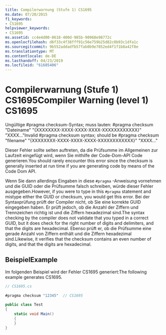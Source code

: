 ```yaml
---
title: Compilerwarnung (Stufe 1) CS1695
ms.date: 07/20/2015
f1_keywords:
- CS1695
helpviewer_keywords:
- CS1695
ms.assetid: cc4e4d00-0618-400d-985b-90968e98772c
ms.openlocfilehash: d6f33c4f38fff91c56e759b25d82c0b93c1dfa1c
ms.sourcegitcommit: 9b552addadfb57fab0b9e7852ed4f1f1b8a42f8e
ms.translationtype: MT
ms.contentlocale: de-DE
ms.lasthandoff: 04/23/2019
ms.locfileid: "61685406"
---
```

# <a name="compiler-warning-level-1-cs1695"></a><span data-ttu-id="2ed68-102">Compilerwarnung (Stufe 1) CS1695</span><span class="sxs-lookup"><span data-stu-id="2ed68-102">Compiler Warning (level 1) CS1695</span></span>
<span data-ttu-id="2ed68-103">Ungültige #pragma checksum-Syntax; muss lauten: #pragma checksum "Dateiname" "{XXXXXXXX-XXXX-XXXX-XXXX-XXXXXXXXXXXX}" "XXXX..."</span><span class="sxs-lookup"><span data-stu-id="2ed68-103">Invalid #pragma checksum syntax; should be #pragma checksum "filename" "{XXXXXXXX-XXXX-XXXX-XXXX-XXXXXXXXXXXX}" "XXXX..."</span></span>  
  
 <span data-ttu-id="2ed68-104">Dieser Fehler sollte selten auftreten, da die Prüfsumme im Allgemeinen zur Laufzeit eingefügt wird, wenn Sie mithilfe der Code-Dom-API Code generieren.</span><span class="sxs-lookup"><span data-stu-id="2ed68-104">You should rarely encounter this error since the checksum is generally inserted at run time if you are generating code by means of the Code Dom API.</span></span>  
  
 <span data-ttu-id="2ed68-105">Wenn Sie dann allerdings Eingaben in diese `#pragma` -Anweisung vornehmen und die GUID oder die Prüfsumme falsch schreiben, würde dieser Fehler ausgegeben.</span><span class="sxs-lookup"><span data-stu-id="2ed68-105">However, if you were to type in this `#pragma` statement and mistype either the GUID or checksum, you would get this error.</span></span> <span data-ttu-id="2ed68-106">Bei der Syntaxprüfung prüft der Compiler nicht, ob Sie eine korrekte GUID eingegeben haben. Er prüft jedoch, ob die Anzahl der Ziffern und Trennzeichen richtig ist und die Ziffern hexadezimal sind.</span><span class="sxs-lookup"><span data-stu-id="2ed68-106">The syntax checking by the compiler does not validate that you typed in a correct GUID, but it does check for the right number of digits and delimiters, and that the digits are hexadecimal.</span></span> <span data-ttu-id="2ed68-107">Ebenso prüft er, ob die Prüfsumme eine gerade Anzahl von Ziffern enthält und die Ziffern hexadezimal sind.</span><span class="sxs-lookup"><span data-stu-id="2ed68-107">Likewise, it verifies that the checksum contains an even number of digits, and that the digits are hexadecimal.</span></span>  
  
## <a name="example"></a><span data-ttu-id="2ed68-108">Beispiel</span><span class="sxs-lookup"><span data-stu-id="2ed68-108">Example</span></span>  
 <span data-ttu-id="2ed68-109">Im folgenden Beispiel wird der Fehler CS1695 generiert:</span><span class="sxs-lookup"><span data-stu-id="2ed68-109">The following example generates CS1695.</span></span>  
  
```csharp  
// CS1695.cs  
  
#pragma checksum "12345"  // CS1695  
  
public class Test  
{  
    static void Main()  
    {  
    }  
}  
```
